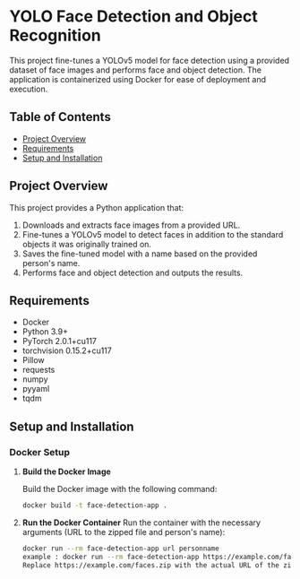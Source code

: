 # YOLO Face Detection and Object Recognition

This project fine-tunes a YOLOv5 model for face detection using a provided dataset of face images and performs face and object detection. The application is containerized using Docker for ease of deployment and execution.

## Table of Contents

- [Project Overview](#project-overview)
- [Requirements](#requirements)
- [Setup and Installation](#setup-and-installation)

## Project Overview

This project provides a Python application that:
1. Downloads and extracts face images from a provided URL.
2. Fine-tunes a YOLOv5 model to detect faces in addition to the standard objects it was originally trained on.
3. Saves the fine-tuned model with a name based on the provided person's name.
4. Performs face and object detection and outputs the results.

## Requirements

- Docker
- Python 3.9+
- PyTorch 2.0.1+cu117
- torchvision 0.15.2+cu117
- Pillow
- requests
- numpy
- pyyaml
- tqdm

## Setup and Installation

### Docker Setup

1. **Build the Docker Image**

   Build the Docker image with the following command:

   ```bash
   docker build -t face-detection-app .

2. **Run the Docker Container**
   Run the container with the necessary arguments (URL to the zipped file and person's name):

   ```bash
   docker run --rm face-detection-app url personname
   example : docker run --rm face-detection-app https://example.com/faces.zip JohnDoe
   Replace https://example.com/faces.zip with the actual URL of the zipped file containing face images, and JohnDoe with the name of the person.

   
   
